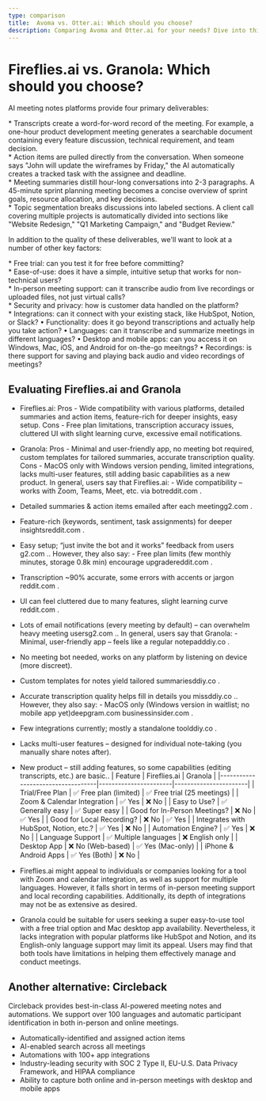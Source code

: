 ```yaml
---
type: comparison
title:  Avoma vs. Otter.ai: Which should you choose?
description: Comparing Avoma and Otter.ai for your needs? Dive into this article to evaluate both tools and discover an alternative, Circleback.
---
```


# Fireflies.ai vs. Granola: Which should you choose?
AI meeting notes platforms provide four primary deliverables:  
  
* Transcripts create a word-for-word record of the meeting. For example, a one-hour product development meeting generates a searchable document containing every feature discussion, technical requirement, and team decision.  
* Action items are pulled directly from the conversation. When someone says "John will update the wireframes by Friday," the AI automatically creates a tracked task with the assignee and deadline.  
* Meeting summaries distill hour-long conversations into 2-3 paragraphs. A 45-minute sprint planning meeting becomes a concise overview of sprint goals, resource allocation, and key decisions.  
* Topic segmentation breaks discussions into labeled sections. A client call covering multiple projects is automatically divided into sections like "Website Redesign," "Q1 Marketing Campaign," and "Budget Review."  
  
In addition to the quality of these deliverables, we'll want to look at a number of other key factors:  
  
* Free trial: can you test it for free before committing?  
* Ease-of-use: does it have a simple, intuitive setup that works for non-technical users?  
* In-person meeting support: can it transcribe audio from live recordings or uploaded files, not just virtual calls?  
* Security and privacy: how is customer data handled on the platform?  
* Integrations: can it connect with your existing stack, like HubSpot, Notion, or Slack?
• Functionality: does it go beyond transcriptions and actually help you take action?
• Languages: can it transcribe and summarize meetings in different languages?
• Desktop and mobile apps: can you access it on Windows, Mac, iOS, and Android for on-the-go meeitngs?
• Recordings: is there support for saving and playing back audio and video recordings of meetings?
## Evaluating Fireflies.ai and Granola
- Fireflies.ai: Pros - Wide compatibility with various platforms, detailed summaries and action items, feature-rich for deeper insights, easy setup. Cons - Free plan limitations, transcription accuracy issues, cluttered UI with slight learning curve, excessive email notifications.
- Granola: Pros - Minimal and user-friendly app, no meeting bot required, custom templates for tailored summaries, accurate transcription quality. Cons - MacOS only with Windows version pending, limited integrations, lacks multi-user features, still adding basic capabilities as a new product.
In general, users say that Fireflies.ai: - Wide compatibility – works with Zoom, Teams, Meet, etc. via bot​reddit.com
.
- Detailed summaries & action items emailed after each meeting​g2.com
.
- Feature-rich (keywords, sentiment, task assignments) for deeper insights​reddit.com
.
- Easy setup; “just invite the bot and it works” feedback from users​g2.com
.. However, they also say: - Free plan limits (few monthly minutes, storage 0.8k min) encourage upgrade​reddit.com
.
- Transcription ~90% accurate, some errors with accents or jargon​reddit.com
.
- UI can feel cluttered due to many features, slight learning curve​reddit.com
.
- Lots of email notifications (every meeting by default) – can overwhelm heavy meeting users​g2.com
..
In general, users say that Granola: - Minimal, user-friendly app – feels like a regular notepad​ddiy.co
.
- No meeting bot needed, works on any platform by listening on device (more discreet).
- Custom templates for notes yield tailored summaries​ddiy.co
.
- Accurate transcription quality helps fill in details you miss​ddiy.co
.. However, they also say: - MacOS only (Windows version in waitlist; no mobile app yet)​deepgram.com
​businessinsider.com
.
- Few integrations currently; mostly a standalone tool​ddiy.co
.
- Lacks multi-user features – designed for individual note-taking (you manually share notes after).
- New product – still adding features, so some capabilities (editing transcripts, etc.) are basic..
| Feature                           | Fireflies.ai          | Granola               |
|-----------------------------------|-----------------------|-----------------------|
| Trial/Free Plan                   | ✅ Free plan (limited) | ✅ Free trial (25 meetings) |
| Zoom & Calendar Integration       | ✅ Yes                | ❌ No                  |
| Easy to Use?                      | ✅ Generally easy     | ✅ Super easy         |
| Good for In-Person Meetings?      | ❌ No                 | ✅ Yes                |
| Good for Local Recording?         | ❌ No                 | ✅ Yes                |
| Integrates with HubSpot, Notion, etc.? | ✅ Yes           | ❌ No                  |
| Automation Engine?                | ✅ Yes                | ❌ No                  |
| Language Support                  | ✅ Multiple languages | ❌ English only       |
| Desktop App                       | ❌ No (Web-based)     | ✅ Yes (Mac-only)     |
| iPhone & Android Apps             | ✅ Yes (Both)         | ❌ No                 |
- Fireflies.ai might appeal to individuals or companies looking for a tool with Zoom and calendar integration, as well as support for multiple languages. However, it falls short in terms of in-person meeting support and local recording capabilities. Additionally, its depth of integrations may not be as extensive as desired.

- Granola could be suitable for users seeking a super easy-to-use tool with a free trial option and Mac desktop app availability. Nevertheless, it lacks integration with popular platforms like HubSpot and Notion, and its English-only language support may limit its appeal. Users may find that both tools have limitations in helping them effectively manage and conduct meetings.
## Another alternative: Circleback
Circleback provides best-in-class AI-powered meeting notes and automations. We support over 100 languages and automatic participant identification in both in-person and online meetings.  
  
* Automatically-identified and assigned action items  
* AI-enabled search across all meetings  
* Automations with 100+ app integrations  
* Industry-leading security with SOC 2 Type II, EU-U.S. Data Privacy Framework, and HIPAA compliance  
* Ability to capture both online and in-person meetings with desktop and mobile apps  